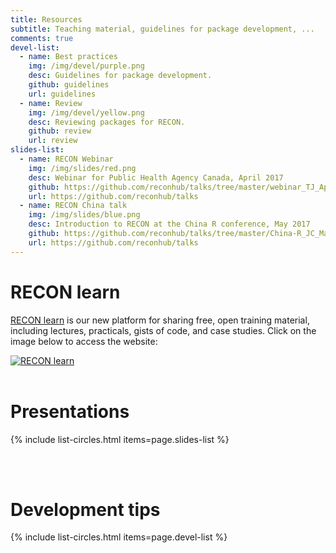 ```yaml
---
title: Resources
subtitle: Teaching material, guidelines for package development, ...
comments: true
devel-list:
  - name: Best practices
    img: /img/devel/purple.png
    desc: Guidelines for package development.
    github: guidelines
    url: guidelines
  - name: Review
    img: /img/devel/yellow.png
    desc: Reviewing packages for RECON.
    github: review
    url: review
slides-list:
  - name: RECON Webinar
    img: /img/slides/red.png
    desc: Webinar for Public Health Agency Canada, April 2017
    github: https://github.com/reconhub/talks/tree/master/webinar_TJ_April_2017
    url: https://github.com/reconhub/talks
  - name: RECON China talk
    img: /img/slides/blue.png
    desc: Introduction to RECON at the China R conference, May 2017
    github: https://github.com/reconhub/talks/tree/master/China-R_JC_May_2017
    url: https://github.com/reconhub/talks
---
```



# RECON learn

[RECON learn](https://reconlearn.netlify.com/) is our new platform for sharing
free, open training material, including lectures, practicals, gists of code, and
case studies. Click on the image below to access the website:

<a href="https://reconlearn.netlify.com/"><img src="https://reconlearn.netlify.com/img/logo/learn.png" alt="RECON learn" align="center"></a> <br> <br>


# Presentations

{% include list-circles.html items=page.slides-list %}


<br>
<br>



# Development tips

{% include list-circles.html items=page.devel-list %}


<br>
<br>
